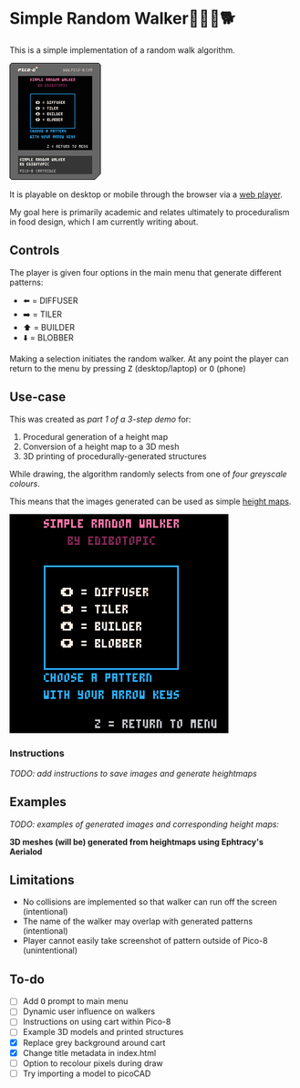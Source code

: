 # Simple Random Walker🚶🚶‍♀️🐕

This is a simple implementation of a random walk algorithm.

![Cover image](/simple-random-walker.p8.png "Cover image for pico-8 cart")

It is playable on desktop or mobile through the browser via a [web player](https://edibotopic.github.io/simple-random-walker/).

My goal here is primarily academic and relates ultimately to proceduralism in food design, which I am currently writing about.

## Controls

The player is given four options in the main menu that generate different patterns:

- ⬅️ = DIFFUSER
- ➡️ = TILER
- ⬆️ = BUILDER
- ⬇️ = BLOBBER

Making a selection initiates the random walker.
At any point the player can return to the menu by pressing <kbd>Z</kbd> (desktop/laptop) or <kbd>O</kbd> (phone)

## Use-case

This was created as *part 1 of a 3-step demo* for:

1. Procedural generation of a height map
2. Conversion of a height map to a 3D mesh
3. 3D printing of procedurally-generated structures

While drawing, the algorithm randomly selects from one of *four greyscale colours*.

This means that the images generated can be used as simple [height maps](https://en.wikipedia.org/wiki/Heightmap).

![Example of builder pattern](/builder.gif "Example of builder pattern")

### Instructions

*TODO: add instructions to save images and generate heightmaps*

## Examples

*TODO: examples of generated images and corresponding height maps:*

**3D meshes (will be) generated from heightmaps using Ephtracy's Aerialod**

## Limitations

- No collisions are implemented so that walker can run off the screen (intentional)
- The name of the walker may overlap with generated patterns (intentional)
- Player cannot easily take screenshot of pattern outside of Pico-8 (unintentional)

## To-do

- [ ] Add <kbd>O</kbd> prompt to main menu
- [ ] Dynamic user influence on walkers
- [ ] Instructions on using cart within Pico-8
- [ ] Example 3D models and printed structures
- [x] Replace grey background around cart
- [x] Change title metadata in index.html
- [ ] Option to recolour pixels during draw
- [ ] Try importing a model to picoCAD
